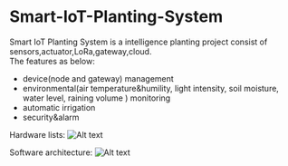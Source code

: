# Smart-IoT-Planting-System
Smart IoT Planting System is a intelligence planting project consist of sensors,actuator,LoRa,gateway,cloud.  
The features as below:
- device(node and gateway) management
- environmental(air temperature&humility, light intensity, soil moisture, water level, raining volume ) monitoring
- automatic irrigation
- security&alarm

Hardware lists:
![Alt text](https://github.com/Python-IoT/Smart-IoT-Planting-System/blob/master/arch/Hardware-kit-2.jpg)

Software architecture:
![Alt text](https://github.com/Python-IoT/Smart-IoT-Planting-System/blob/master/arch/sys-arch-diagram.png)
